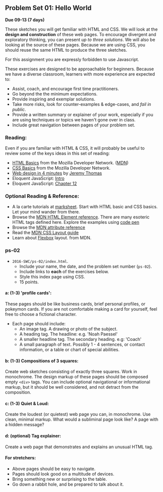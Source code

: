 ## Problem Set 01:  Hello World

__Due 09-13 (7 days)__

These sketches you will get familiar with HTML and CSS. We will look at the __design and construction__ of these web pages.  To encourage divergent and exploratory thinking, you can present _up to three solutions_. We will also be looking at the source of these pages. Because we are using CSS, you should reuse the same HTML to produce the three sketches.

For this assignment you are expressly forbidden to use Javascript.

These exercises are designed to be approachable for beginners. Because we have a diverse classroom, learners with more experience are expected to:
* Assist, coach, and encourage first time practitioners.
* Go beyond the the minimum expectations.
* Provide inspiring and exemplar solutions.
* Take more risks, look for counter-examples & edge-cases, and _fail in public_.
* Provide a written summary or explainer of your work, especially if you are using techniques or topics we haven't gone over in class.
* Include great navigation between pages of your problem set.

### Reading:
Even if you are familiar with HTML & CSS, it will probably be useful to review some of the keys ideas in this set of reading:
* [HTML Basics](https://developer.mozilla.org/en-US/docs/Learn/Getting_started_with_the_web/HTML_basics) from the Mozilla Developer Network. ([MDN](https://developer.mozilla.org/en-US/))
* [CSS Basics](https://developer.mozilla.org/en-US/docs/Learn/Getting_started_with_the_web/CSS_basics) from the Mozilla Developer Network.
* [Web design in 4 minutes](http://jgthms.com/web-design-in-4-minutes) by [Jeremy Thomas](http://jgthms.com/)
* Eloquent JavaScript: [Intro](http://eloquentjavascript.net/00_intro.html)
* Eloquent JavaScript: [Chapter 12](http://eloquentjavascript.net/12_browser.html)

### Optional Reading & Reference:
* A la carte tutorials at [marksheet](http://marksheet.io/). Start with HTML basic and CSS basics. Let your mind wander from there.
* Browse the [MDN HTML Element reference](https://developer.mozilla.org/en-US/docs/Web/HTML/Element). There are many esoteric HTML tags defined here.  Explore the examples using [code pen](https://codepen.io/)
* Browse the [MDN attribute reference](https://developer.mozilla.org/en-US/docs/Web/HTML/Attributes)
* Read the [MDN CSS Layout guide](https://developer.mozilla.org/en-US/docs/Learn/CSS/CSS_layout)
* Learn about [Flexbox](https://developer.mozilla.org/en-US/docs/Learn/CSS/CSS_layout/Flexbox) layout. from MDN.


### ps-02
* `2016-SWC/ps-02/index.html`.
  * Include your name, the date, and the problem set number (`ps-02`).
  * Include links to __each__ of the exercises below.
  * Style this index page using CSS.
  * 15 points.

#### a: (1-3) 'profile cards':
These pages should be like business cards, brief personal profiles, or pokeymon cards.  If you are not comfortable making a card for yourself, feel free to choose a fictional character.
* Each page should include:
  * An image tag. A drawing or photo of the subject.
  * A heading tag. The headline: e.g. 'Noah Paessel'
  * A smaller headline tag. The secondary heading. e.g: 'Coach'
  * A small paragraph of text. Possibly 1 - 4 sentences, or contact information, or a table or chart of special abilities.

#### b: (1-3) Compositions of 3 squares:
Create web sketches consisting of exactly three squares. Work in monochrome. The design markup of these pages should be composed empty `<div>` tags. You can include optional navigational or informational markup, but it should be well considered, and not detract from the composition.

#### c: (1-3) Quiet & Loud:
Create the loudest (or quietest) web page you can, in monochrome. Use clean, minimal markup. What would a subliminal page look like? A page with a hidden message?

#### d: (optional) Tag explainer:
Create a web page that demonstrates and explains an unusual HTML tag.

#### For stretchers:
* Above pages should be easy to navigate. 
* Pages should look good on a multitude of devices. 
* Bring something new or surprising to the table.
* Go down a rabbit hole, and be prepared to talk about it.

<script>
$(document).ready(function () {
   solutions("ps-02");
});
</script>
